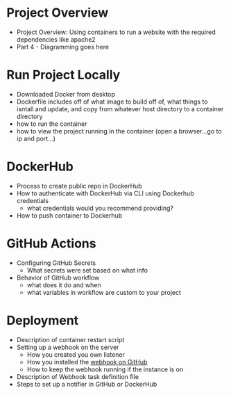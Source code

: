 # Project Overview

- Project Overview: Using containers to run a website with the required dependencies like apache2
- Part 4 - Diagramming goes here

# Run Project Locally

- Downloaded Docker from desktop
- Dockerfile includes off of what image to build off of, what things to isntall and update, and copy from whatever host directory to a container directory
- how to run the container
- how to view the project running in the container (open a browser...go to ip and port...)

# DockerHub

- Process to create public repo in DockerHub
- How to authenticate with DockerHub via CLI using Dockerhub credentials
  - what credentials would you recommend providing?
- How to push container to Dockerhub

# GitHub Actions

- Configuring GitHub Secrets
  - What secrets were set based on what info
- Behavior of GitHub workflow
  - what does it do and when
  - what variables in workflow are custom to your project

# Deployment

- Description of container restart script
- Setting up a webhook on the server
  - How you created you own listener
  - How you installed the [webhook on GitHub](https://github.com/adnanh/webhook)
  - How to keep the webhook running if the instance is on
- Description of Webhook task definition file
- Steps to set up a notifier in GitHub or DockerHub
